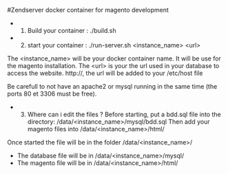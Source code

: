 #Zendserver docker container for magento development

- 1) Build your container :
./build.sh

- 2) start your container :
./run-server.sh \<instance_name\> \<url\>

The \<instance_name\> will be your docker container name. It will be use for the magento installation.
The \<url\> is your the url used in your database to access the website. http://<url>, the url will be added to your /etc/host file

Be carefull to not have an apache2 or mysql running in the same  time (the ports 80 et 3306 must be free).

- 3) Where can i edit the files ?
Before starting, put a bdd.sql file into the directory:
/data/\<instance_name\>/mysql/bdd.sql
Then add your magento files into 
/data/\<instance_name\>/html/

Once started the file will be in the folder /data/\<instance_name\>/
- The database file will be in /data/\<instance_name\>/mysql/
- The magento file will be in /data/\<instance_name\>/html/

